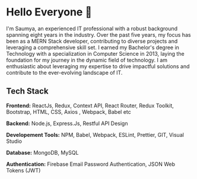# Hello Everyone 👋

I'm Saumya, an experienced IT professional with a robust background spanning eight years in the industry. Over the past five years, my focus has been as a MERN Stack developer, contributing to diverse projects and leveraging a comprehensive skill set. I earned my Bachelor's degree in Technology with a specialization in Computer Science in 2013, laying the foundation for my journey in the dynamic field of technology. I am enthusiastic about leveraging my expertise to drive impactful solutions and contribute to the ever-evolving landscape of IT.

## Tech Stack

**Frontend:** ReactJs, Redux, Context API, React Router, Redux Toolkit, Bootstrap, HTML, CSS, Axios , Webpack, Babel etc

**Backend:** Node.js, Express.Js, Restful API Design

**Developement Tools:** NPM, Babel, Webpack, ESLint, Prettier, GIT, Visual Studio

**Database:** MongoDB, MySQL

**Authentication:** Firebase Email Password Authentication, JSON Web Tokens (JWT)


<!--
**saumyasinghgithub/saumyasinghgithub** is a ✨ _special_ ✨ repository because its `README.md` (this file) appears on your GitHub profile.

Here are some ideas to get you started:

- 🔭 I’m currently working on ...
- 🌱 I’m currently learning ...
- 👯 I’m looking to collaborate on ...
- 🤔 I’m looking for help with ...
- 💬 Ask me about ...
- 📫 How to reach me: ...
- 😄 Pronouns: ...
- ⚡ Fun fact: ...
-->
